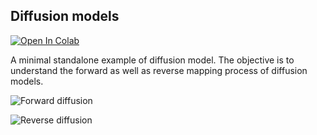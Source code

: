 ## Diffusion models

[![Open In Colab](https://colab.research.google.com/assets/colab-badge.svg)](https://colab.research.google.com/github/InFoCusp/diffusion_models/blob/main/Diffusion_models.ipynb)

A minimal standalone example of diffusion model. The objective is to understand the forward as well as reverse mapping process of diffusion models.


![Forward diffusion](https://raw.githubusercontent.com/InFoCusp/diffusion_models/main/assets/forward_diffusion.gif)


![Reverse diffusion](https://raw.githubusercontent.com/InFoCusp/diffusion_models/main/assets/reverse_diffusion.gif)




